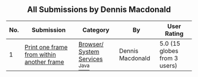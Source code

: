 ﻿<div align="center">

## All Submissions by Dennis Macdonald

</div>

No.  | Submission | Category | By   | User Rating
---- | ---------- | -------- | ---- | -----------
1 | [Print one frame from within another frame<br />](https://github.com/Planet-Source-Code/dennis-macdonald-print-one-frame-from-within-another-frame__2-2061) | [Browser/ System Services<br /><sup>Java</sup>](../ByCategory/browser-system-services__2-69.md) | Dennis Macdonald | 5.0 (15 globes from 3 users)
